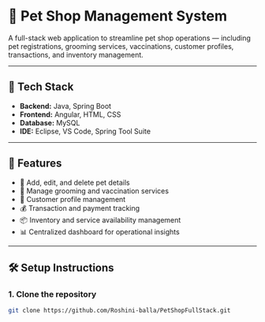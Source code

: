 # 🐾 Pet Shop Management System

A full-stack web application to streamline pet shop operations — including pet registrations, grooming services, vaccinations, customer profiles, transactions, and inventory management.

---

## 🚀 Tech Stack

- **Backend:** Java, Spring Boot  
- **Frontend:** Angular, HTML, CSS  
- **Database:** MySQL  
- **IDE:** Eclipse, VS Code, Spring Tool Suite

---

## 📌 Features

- 🐶 Add, edit, and delete pet details  
- 💈 Manage grooming and vaccination services  
- 👤 Customer profile management  
- 💰 Transaction and payment tracking  
- 📦 Inventory and service availability management  
- 📊 Centralized dashboard for operational insights

---

## 🛠️ Setup Instructions

### 1. Clone the repository

```bash
git clone https://github.com/Roshini-balla/PetShopFullStack.git
